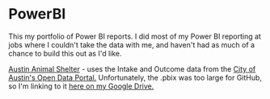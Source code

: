 # PowerBI

This my portfolio of Power BI reports. I did most of my Power BI reporting at jobs where I couldn't take the data with me, and haven't had as much of a chance to build this out as I'd like.

[Austin Animal Shelter](https://drive.google.com/file/d/1-G0c-O9-NLBbFxw9ovUzhsIjas9MUfmj/view?usp=sharing) - uses the Intake and Outcome data from the [City of Austin's Open Data Portal.](https://data.austintexas.gov/browse?q=animal)
Unfortunately, the .pbix was too large for GitHub, so I'm linking to it [here on my Google Drive.](https://drive.google.com/file/d/1-G0c-O9-NLBbFxw9ovUzhsIjas9MUfmj/view?usp=sharing)
